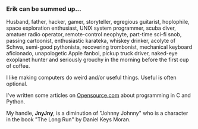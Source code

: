 ### Erik can be summed up... 

Husband, father, hacker, gamer, storyteller, egregious guitarist,
hoplophile, space exploration enthusiast, UNIX system programmer, scuba
diver, amatuer radio operator, remote-control neophyte, part-time
sci-fi snob, passing cartoonist, enthusiastic karateka, whiskey
drinker, acolyte of Schwa, semi-good pythonista, recovering
trombonist, mechanical keyboard aficionado, unapologetic Apple fanboi,
pickup truck driver, naked-eye exoplanet hunter and seriously grouchy
in the morning before the first cup of coffee.

I like making computers do weird and/or useful things. Useful is often optional.

I've written some articles on [Opensource.com][1] about programming in C and Python.

My handle, **JnyJny**, is a diminution of "Johnny Johnny" who is a character in the book "The Long Run" by Daniel Keys Moran.
<!-- End Notes -->
[1]: https://opensource.com/user_articles/286636/286636

